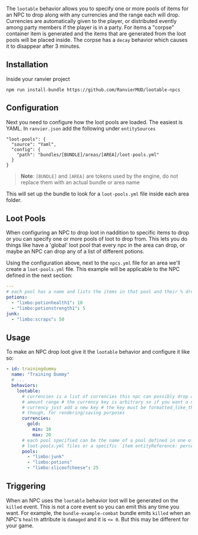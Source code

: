 The `lootable` behavior allows you to specify one or more pools of items for an NPC to drop along with any currencies
and the range each will drop. Currencies are automatically given to the player, or distributed evently among party
members if the player is in a party. For items a "corpse" container item is generated and the items that are generated
from the loot pools will be placed inside. The corpse has a `decay` behavior which causes it to disappear after 3
minutes.

## Installation

Inside your ranvier project

```
npm run install-bundle https://github.com/RanvierMUD/lootable-npcs
```

## Configuration

Next you need to configure how the loot pools are loaded. The easiest is YAML. In `ranvier.json` add the following under
`entitySources`

```
"loot-pools": {
  "source": "Yaml",
  "config": {
    "path": "bundles/[BUNDLE]/areas/[AREA]/loot-pools.yml"
  }
}
```

> **Note**: `[BUNDLE]` and `[AREA]` are tokens used by the engine, do not replace them with an actual bundle or area name

This will set up the bundle to look for a `loot-pools.yml` file inside each area folder.

## Loot Pools

When configuring an NPC to drop loot in naddition to specific items to drop or you can specify one or more pools of loot
to drop from. This lets you do things like have a 'global' loot pool that every npc in the area can drop, or maybe an
NPC can drop any of a list of different potions.

Using the configuration above, next to the `npcs.yml` file for an area we'll create a `loot-pools.yml` file. This
example will be applicable to the NPC defined in the next section:

```yaml
---
# each pool has a name and lists the items in that pool and their % drop rate
potions:
  - "limbo:potionhealth1": 10
  - "limbo:potionstrength1": 5
junk:
  - "limbo:scraps": 50
```

## Usage

To make an NPC drop loot give it the `lootable` behavior and configure it like so:

```yaml
- id: trainingdummy
  name: "Training Dummy"
  # ...
  behaviors:
    lootable:
      # currencies is a list of currencies this npc can possibly drop and the
      # amount range # the currency key is arbitrary so if you want a new
      # currency just add a new key # the key must be formatted_like_this
      # though, for rendering/saving purposes
      currencies:
        gold:
          min: 10
          max: 20
      # each pool specified can be the name of a pool defined in one of the
      # loot-pools.yml files or a specific `item entityReference: percentage` pair
      pools:
        - "limbo:junk"
        - "limbo:potions"
        - "limbo:sliceofcheese": 25
```

## Triggering

When an NPC uses the `lootable` behavior loot will be generated on the `killed`
event. This is not a core event so you can emit this any time you want. For
example, the `bundle-example-combat` bundle emits `killed` when an NPC's
`health` attribute is `damaged` and it is `<= 0`. But this may be different for
your game.
